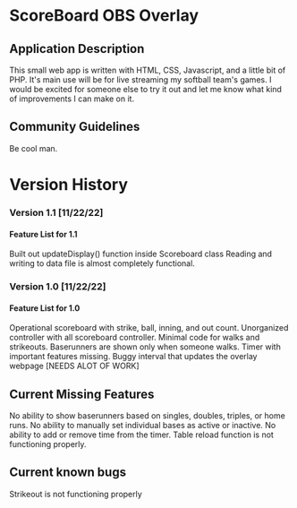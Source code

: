 # ScoreBoard OBS Overlay

## Application Description
This small web app is written with HTML, CSS, Javascript, and a little bit of PHP. It's main use will be for live streaming my softball team's games. I would be excited for someone else to try it out and let me know what kind of improvements I can make on it.

## Community Guidelines
Be cool man.


# Version History

### Version 1.1 [11/22/22]
#### Feature List for 1.1
Built out updateDisplay() function inside Scoreboard class
Reading and writing to data file is almost completely functional.


### Version 1.0 [11/22/22]
#### Feature List for 1.0
Operational scoreboard with strike, ball, inning, and out count.
Unorganized controller with all scoreboard controller.
Minimal code for walks and strikeouts.
Baserunners are shown only when someone walks.
Timer with important features missing.
Buggy interval that updates the overlay webpage [NEEDS ALOT OF WORK]

## Current Missing Features
No ability to show baserunners based on singles, doubles, triples, or home runs.
No ability to manually set individual bases as active or inactive.
No ability to add or remove time from the timer.
Table reload function is not functioning properly.

## Current known bugs
Strikeout is not functioning properly